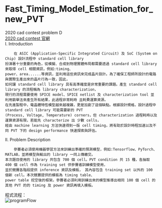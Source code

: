# Fast_Timing_Model_Estimation_for_new_PVT
 2020 cad contest problem D  
 [2020 cad contest 官網](http://iccad-contest.org/2020/tw/problems.html)  
 I. Introduction  
    
        在 ASIC (Application-Specific Integrated Circuit) 及 SoC (System on Chip) 設計流程中 standard cell library  
	扮演著十分重要的角色，從模擬、合成到物理實體佈局都需要透過 standard cell library 來取得 cell 相關資訊，例如:timing、  
	power、area......等資訊，並利用這些資訊來完成晶片設計。為了確保工程師所設計的電路與實際生產出來的晶片行為一致，因此，  
	如何讓 standard cell library 具有高準確度是非常重要的課題。產生 standard cell library 的流程稱為 library characterization，  
	現行的流程需要使用 SPICE model、SPICE netlist 及 characterization tool 並利用窮舉法來產生所有結果，此過程非常耗時 且耗費運算資源。  
	在先進製程中，電晶體特性模型越來越複雜，更是加劇了這個缺點。根據設計規格，設計過程中 standard cell library 可能需要新的 PVT  
	(Process, Voltage, Temperature) corners，但 characterization 過程耗時以及運算資源有限，若能先 characterize 出 少數 cells，  
	經由 machine learning 方法快速得到一版 cell timing，將有助於設計時程加速以及不同 PVT 下的 design performance 快速探索與評估。  
  
II. Problem Description  
  
        參賽者必須使用機器學習方法來訓練出準確的預測模型，例如:Tensorflow、PyTorch、 MATLAB，並將模型與輸出的 library 一同上傳繳交。  
	本次題目使用的 library 共包含 700 個 cell。PVT condition 共 15 種，各抽取 400 個 cell 作為 training set 供參賽者訓練模型使用，  
	並於競賽各階段提供 inference 資訊及模板， 其內容包含 training set 以外的 100 個新 cell。本次競賽提供的模板為 timing table、  
	power table 挖空後的框架。參賽者必須利用訓練出來的模型推導出相同 100 個 cell 的其他 PVT 的的 timing 及 power 資訊再填入模板。  
  
程式流程：  
![programFlow]("/Users/jerrychen/OneDrive/文件/cadContest/R_version/Fast_Timing_Model_Estimation_for_new_PVT")  

